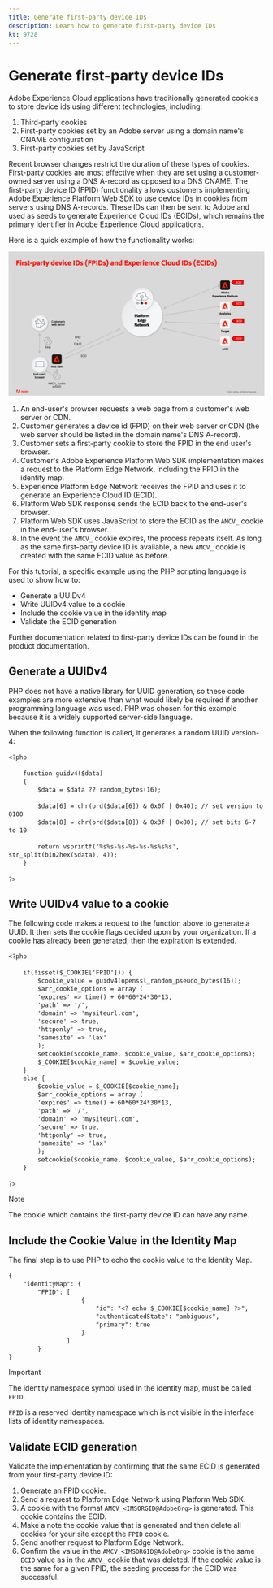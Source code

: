 ```yaml
---
title: Generate first-party device IDs
description: Learn how to generate first-party device IDs
kt: 9728
---
```


# Generate first-party device IDs

Adobe Experience Cloud applications have traditionally generated cookies to store device ids using different technologies, including:

1. Third-party cookies
1. First-party cookies set by an Adobe server using a domain name's CNAME configuration
1. First-party cookies set by JavaScript

Recent browser changes restrict the duration of these types of cookies. First-party cookies are most effective when they are set using a customer-owned server using a DNS A-record as opposed to a DNS CNAME. The first-party device ID (FPID) functionality allows customers implementing Adobe Experience Platform Web SDK to use device IDs in cookies from servers using DNS A-records. These IDs can then be sent to Adobe and used as seeds to generate Experience Cloud IDs (ECIDs), which remains the primary identifier in Adobe Experience Cloud applications.

Here is a quick example of how the functionality works:

![First-party device IDs (FPIDs) and Experience Cloud IDs (ECIDs)](../assets/kt-9728.png)

1. An end-user's browser requests a web page from a customer's web server or CDN.
1. Customer generates a device id (FPID) on their web server or CDN (the web server should be listed in the domain name's DNS A-record).
1. Customer sets a first-party cookie to store the FPID in the end user's browser.
1. Customer's Adobe Experience Platform Web SDK implementation makes a request to the Platform Edge Network, including the FPID in the identity map.
1. Experience Platform Edge Network receives the FPID and uses it to generate an Experience Cloud ID (ECID).
1. Platform Web SDK response sends the ECID back to the end-user's browser.
1. Platform Web SDK uses JavaScript to store the ECID as the `AMCV_` cookie in the end-user's browser.
1. In the event the `AMCV_` cookie expires, the process repeats itself. As long as the same first-party device ID is available, a new `AMCV_` cookie is created with the same ECID value as before.

For this tutorial, a specific example using the PHP scripting language is used to show how to: 

* Generate a UUIDv4
* Write UUIDv4 value to a cookie 
* Include the cookie value in the identity map
* Validate the ECID generation

Further documentation related to first-party device IDs can be found in the product documentation.

## Generate a UUIDv4

PHP does not have a native library for UUID generation, so these code examples are more extensive than what would likely be required if another programming language was used. PHP was chosen for this example because it is a widely supported server-side language. 


When the following function is called, it generates a random UUID version-4:

```
<?php
    
    function guidv4($data)
    {
        $data = $data ?? random_bytes(16);

        $data[6] = chr(ord($data[6]) & 0x0f | 0x40); // set version to 0100
        $data[8] = chr(ord($data[8]) & 0x3f | 0x80); // set bits 6-7 to 10

        return vsprintf('%s%s-%s-%s-%s-%s%s%s', str_split(bin2hex($data), 4));
    }

?>
```

## Write UUIDv4 value to a cookie 

The following code makes a request to the function above to generate a UUID. It then sets the cookie flags decided upon by your organization. If a cookie has already been generated, then the expiration is extended. 

```
<?php

    if(!isset($_COOKIE['FPID'])) {
        $cookie_value = guidv4(openssl_random_pseudo_bytes(16));        
        $arr_cookie_options = array (
        'expires' => time() + 60*60*24*30*13,
        'path' => '/',
        'domain' => 'mysiteurl.com',
        'secure' => true,
        'httponly' => true,
        'samesite' => 'lax'
        );
        setcookie($cookie_name, $cookie_value, $arr_cookie_options);
        $_COOKIE[$cookie_name] = $cookie_value;
    }
    else {
        $cookie_value = $_COOKIE[$cookie_name];
        $arr_cookie_options = array (
        'expires' => time() + 60*60*24*30*13,
        'path' => '/',
        'domain' => 'mysiteurl.com',
        'secure' => true,
        'httponly' => true,
        'samesite' => 'lax'
        );
        setcookie($cookie_name, $cookie_value, $arr_cookie_options);
    }

?>
```

>[!NOTE]
>
>The cookie which contains the first-party device ID can have any name. 

## Include the Cookie Value in the Identity Map

The final step is to use PHP to echo the cookie value to the Identity Map.


```
{
    "identityMap": {
        "FPID": [
                    {
                        "id": "<? echo $_COOKIE[$cookie_name] ?>",
                        "authenticatedState": "ambiguous",
                        "primary": true
                    }
                ]
        }
}
```

>[!IMPORTANT]
>
>The identity namespace symbol used in the identity map, must be called `FPID`. 
>
> `FPID` is a reserved identity namespace which is not visible in the interface lists of identity namespaces.


## Validate ECID generation

Validate the implementation by confirming that the same ECID is generated from your first-party device ID:

1. Generate an FPID cookie.
1. Send a request to Platform Edge Network using Platform Web SDK.
1. A cookie with the format `AMCV_<IMSORGID@AdobeOrg>` is generated. This cookie contains the ECID. 
1. Make a note the cookie value that is generated and then delete all cookies for your site except the `FPID` cookie. 
1. Send another request to Platform Edge Network.
1. Confirm the value in the `AMCV_<IMSORGID@AdobeOrg>` cookie is the same `ECID` value as in the `AMCV_` cookie that was deleted. If the cookie value is the same for a given FPID, the seeding process for the ECID was successful. 

<!--
// how to pass with the tag extension
//Can't set the FPID namespace in tag extension
//This seems really weird to set the FPID as the primary namespace if this is not sent to Platform. The primary namespace
//Migration concerns?
//What to say about the CNAME of the web sdk request

-->